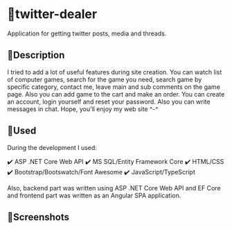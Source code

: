 # 📕twitter-dealer
Application for getting twitter posts, media and threads.

## 📌Description
I tried to add a lot of useful features during site creation. You can watch list of computer games, search for the game you need, search game by specific category, contact me, leave main and sub comments on the game page. Also you can add game to the cart and make an order. You can create an account, login yourself and reset your password. Also you can write messages in chat. Hope, you'll enjoy my web site ^-^

## 📌Used
During the development I used:

✔️  ASP .NET Core Web API
✔️  MS SQL/Entity Framework Core
✔️  HTML/CSS
✔️  Bootstrap/Bootswatch/Font Awesome
✔️  JavaScript/TypeScript

Also, backend part was written using ASP .NET Core Web API and EF Core and frontend part was written as an Angular SPA application.

## 📌Screenshots
